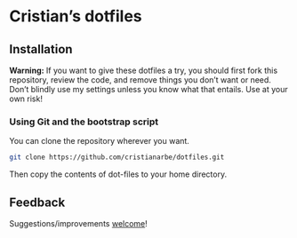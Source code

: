 # Cristian’s dotfiles

## Installation

**Warning:** If you want to give these dotfiles a try, you should first fork this repository, review the code, and remove things you don’t want or need. Don’t blindly use my settings unless you know what that entails. Use at your own risk!

### Using Git and the bootstrap script

You can clone the repository wherever you want.

```bash
git clone https://github.com/cristianarbe/dotfiles.git
```

Then copy the contents of dot-files to your home directory.

## Feedback

Suggestions/improvements
[welcome](https://github.com/cristianarbe/dot-files/issues)!
